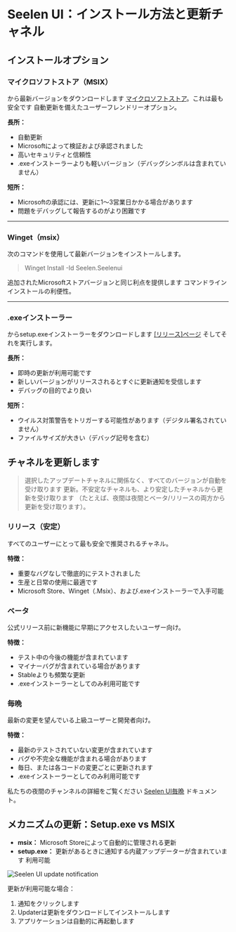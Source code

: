 # Seelen UI：インストール方法と更新チャネル

## インストールオプション

### マイクロソフトストア（MSIX）

から最新バージョンをダウンロードします
[マイクロソフトストア](https://www.microsoft.com/store)。これは最も安全です
自動更新を備えたユーザーフレンドリーオプション。

**長所：**

- 自動更新
- Microsoftによって検証および承認されました
- 高いセキュリティと信頼性
- .exeインストーラーよりも軽いバージョン（デバッグシンボルは含まれていません）

**短所：**

- Microsoftの承認には、更新に1〜3営業日かかる場合があります
- 問題をデバッグして報告するのがより困難です

---

### Winget（msix）

次のコマンドを使用して最新バージョンをインストールします。

> Winget Install -Id Seelen.Seelenui

追加されたMicrosoftストアバージョンと同じ利点を提供します
コマンドラインインストールの利便性。

---

### .exeインストーラー

からsetup.exeインストーラーをダウンロードします
[\[リリース\]ページ](https://github.com/eythaann/Seelen-UI/releases)
そしてそれを実行します。

**長所：**

- 即時の更新が利用可能です
- 新しいバージョンがリリースされるとすぐに更新通知を受信します
- デバッグの目的でより良い

**短所：**

- ウイルス対策警告をトリガーする可能性があります（デジタル署名されていません）
- ファイルサイズが大きい（デバッグ記号を含む）

## チャネルを更新します

> 選択したアップデートチャネルに関係なく、すべてのバージョンが自動を受け取ります
> 更新。不安定なチャネルも、より安定したチャネルから更新を受け取ります
> （たとえば、夜間は夜間とベータ/リリースの両方から更新を受け取ります）。

### リリース（安定）

すべてのユーザーにとって最も安全で推奨されるチャネル。

**特徴：**

- 重要なバグなしで徹底的にテストされました
- 生産と日常の使用に最適です
- Microsoft Store、Winget（.Msix）、および.exeインストーラーで入手可能

### ベータ

公式リリース前に新機能に早期にアクセスしたいユーザー向け。

**特徴：**

- テスト中の今後の機能が含まれています
- マイナーバグが含まれている場合があります
- Stableよりも頻繁な更新
- .exeインストーラーとしてのみ利用可能です

### 毎晩

最新の変更を望んでいる上級ユーザーと開発者向け。

**特徴：**

- 最新のテストされていない変更が含まれています
- バグや不完全な機能が含まれる場合があります
- 毎日、または各コードの変更ごとに更新されます
- .exeインストーラーとしてのみ利用可能です

私たちの夜間のチャンネルの詳細をご覧ください
[Seelen UI毎晩](https://seelen.io/blog/nightly) ドキュメント。

## メカニズムの更新：Setup.exe vs MSIX

- **msix：** Microsoft Storeによって自動的に管理される更新
- **setup.exe：** 更新があるときに通知する内蔵アップデーターが含まれています
  利用可能

![Seelen UI update notification](https://github.com/Seelen-Inc/slu-blog/blob/master/blog/seelen-ui-distribution-channels/image.png?raw=true)

更新が利用可能な場合：

1. 通知をクリックします
2. Updaterは更新をダウンロードしてインストールします
3. アプリケーションは自動的に再起動します
